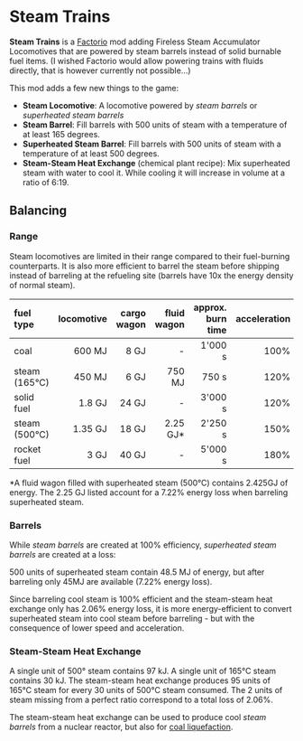 # Steam Trains
**Steam Trains** is a [Factorio](https://factorio.com) mod adding Fireless Steam Accumulator Locomotives that are powered by steam barrels instead of solid burnable fuel items.
(I wished Factorio would allow powering trains with fluids directly, that is however currently not possible...)

This mod adds a few new things to the game:

 - **Steam Locomotive**: A locomotive powered by *steam barrels* or *superheated steam barrels*
 - **Steam Barrel**: Fill barrels with 500 units of steam with a temperature of at least 165 degrees.
 - **Superheated Steam Barrel**: Fill barrels with 500 units of steam with a temperature of at least 500 degrees.
 - **Steam-Steam Heat Exchange** (chemical plant recipe): Mix superheated steam with water to cool it. While cooling it will increase in volume at a ratio of 6:19.

 ## Balancing

 ### Range
 Steam locomotives are limited in their range compared to their fuel-burning counterparts. It is also more efficient to barrel the steam before shipping instead of barreling at the refueling site (barrels have 10x the energy density of normal steam).

| fuel type     | locomotive | cargo wagon | fluid wagon | approx. burn time | acceleration | max speed |
|:--------------|-----------:|------------:|------------:|------------------:|-------------:|----------:|
| coal          |   600 MJ   |        8 GJ | -           |           1'000 s |         100% |      100% |
| steam (165°C) |   450 MJ   |        6 GJ |   750 MJ    |             750 s |         120% |      105% |
| solid fuel    | 1.8 GJ     |       24 GJ | -           |           3'000 s |         120% |      105% |
| steam (500°C) | 1.35 GJ    |       18 GJ | 2.25 GJ*    |           2'250 s |         150% |      110% |
| rocket fuel   | 3 GJ       | 40 GJ       | -           |           5'000 s |         180% |      115% |

\*A fluid wagon filled with superheated steam (500°C) contains 2.425GJ of energy. The 2.25 GJ listed account for a 7.22% energy loss when barreling superheated steam.

### Barrels
While *steam barrels* are created at 100% efficiency, *superheated steam barrels* are created at a loss:

500 units of superheated steam contain 48.5 MJ of energy, but after barreling only 45MJ are available (7.22% energy loss).

Since barreling cool steam is 100% efficient and the steam-steam heat exchange only has 2.06% energy loss, it is more energy-efficient to convert superheated steam into cool steam before barreling - but with the consequence of lower speed and acceleration.

### Steam-Steam Heat Exchange
A single unit of 500° steam contains 97 kJ. A single unit of 165°C steam contains 30 kJ.
The steam-steam heat exchange produces 95 units of 165°C steam for every 30 units of 500°C steam consumed. The 2 units of steam missing from a perfect ratio correspond to a total loss of 2.06%.

The steam-steam heat exchange can be used to produce cool *steam barrels* from a nuclear reactor, but also for [coal liquefaction](https://wiki.factorio.com/index.php?title=Coal_liquefaction).
